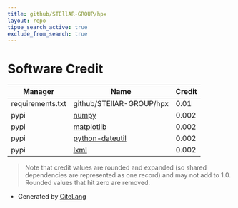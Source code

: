 ```yaml
---
title: github/STEllAR-GROUP/hpx
layout: repo
tipue_search_active: true
exclude_from_search: true
---
```

# Software Credit

|Manager|Name|Credit|
|-------|----|------|
|requirements.txt|github/STEllAR-GROUP/hpx|0.01|
|pypi|[numpy](https://www.numpy.org)|0.002|
|pypi|[matplotlib](https://matplotlib.org)|0.002|
|pypi|[python-dateutil](https://github.com/dateutil/dateutil)|0.002|
|pypi|[lxml](https://lxml.de/)|0.002|


> Note that credit values are rounded and expanded (so shared dependencies are represented as one record) and may not add to 1.0. Rounded values that hit zero are removed.


- Generated by [CiteLang](https://github.com/vsoch/citelang)
